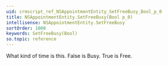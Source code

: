 ```yaml
---
uid: crmscript_ref_NSAppointmentEntity_SetFreeBusy_Bool_p_0
title: NSAppointmentEntity.SetFreeBusy(Bool p_0)
intellisense: NSAppointmentEntity.SetFreeBusy
sortOrder: 1000
keywords: SetFreeBusy(Bool)
so.topic: reference
---
```



What kind of time is this. False is Busy. True is Free.


